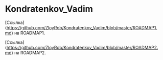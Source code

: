 # Kondratenkov_Vadim
[Ссылка] (https://github.com/ZloyRob/Kondratenkov_Vadim/blob/master/ROADMAP1.md) на ROADMAP1.

[Ссылка] (https://github.com/ZloyRob/Kondratenkov_Vadim/blob/master/ROADMAP2.md) на ROADMAP2.
